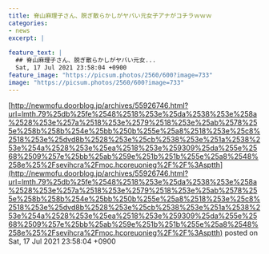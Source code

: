 ```yaml
---
title: 脊山麻理子さん、脱ぎ散らかしがヤバい元女子アナがコチラｗｗｗ
categories:
- news
excerpt: |
  
feature_text: |
  ## 脊山麻理子さん、脱ぎ散らかしがヤバい元女...
  Sat, 17 Jul 2021 23:58:04 +0900
feature_image: "https://picsum.photos/2560/600?image=733"
image: "https://picsum.photos/2560/600?image=733"
---
```


[http://newmofu.doorblog.jp/archives/55926746.html?url=lmth.79%25db%25fe%2548%2518%253e%25da%2538%253e%258a%2528%253e%257a%2518%253e%2579%2518%253e%25ab%2578%255e%258b%258b%254e%25bb%250b%255e%25a8%2518%253e%25c8%2518%253e%25dvd8b%2528%253e%25cb%2538%253e%251a%2538%253e%254a%2528%253e%25ea%2518%253e%259309%25da%255e%2568%2509%257e%25bb%25ab%259e%251b%251b%255e%25a8%2548%258e%25%2Fsevihcra%2Fmoc.hcoreuonieg%2F%2F%3Asptth](http://newmofu.doorblog.jp/archives/55926746.html?url=lmth.79%25db%25fe%2548%2518%253e%25da%2538%253e%258a%2528%253e%257a%2518%253e%2579%2518%253e%25ab%2578%255e%258b%258b%254e%25bb%250b%255e%25a8%2518%253e%25c8%2518%253e%25dvd8b%2528%253e%25cb%2538%253e%251a%2538%253e%254a%2528%253e%25ea%2518%253e%259309%25da%255e%2568%2509%257e%25bb%25ab%259e%251b%251b%255e%25a8%2548%258e%25%2Fsevihcra%2Fmoc.hcoreuonieg%2F%2F%3Asptth)
posted on Sat, 17 Jul 2021 23:58:04 +0900

<!--more-->


